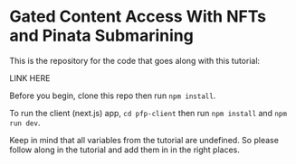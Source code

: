 # Gated Content Access With NFTs and Pinata Submarining

This is the repository for the code that goes along with this tutorial: 

LINK HERE

Before you begin, clone this repo then run `npm install`. 

To run the client (next.js) app, `cd pfp-client` then run `npm install` and `npm run dev`. 

Keep in mind that all variables from the tutorial are undefined. So please follow along in the tutorial and add them in in the right places. 